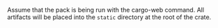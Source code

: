 Assume that the pack is being run with the cargo-web command. All artifacts
will be placed into the `static` directory at the root of the crate.
